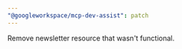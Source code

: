 ```yaml
---
"@googleworkspace/mcp-dev-assist": patch
---
```


Remove newsletter resource that wasn't functional.
